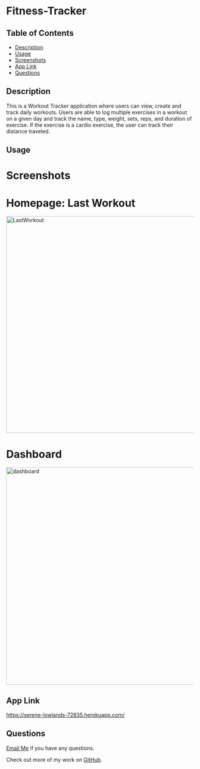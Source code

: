 # Fitness-Tracker 

## Table of Contents

- [Description](#description)
- [Usage](#usage)
- [Screenshots](#screenshots)
- [App Link](#app-link)
- [Questions](#questions)

## Description
This is a Workout Tracker application where users can view, create and track daily workouts. Users are able to log multiple exercises in a workout on a given day and track the name, type, weight, sets, reps, and duration of exercise. If the exercise is a cardio exercise, the user can track their distance traveled.

## Usage 
# Screenshots

# Homepage: Last Workout
<img width="581" alt="LastWorkout" src="https://user-images.githubusercontent.com/89039793/142091773-62280acd-0c83-436f-90b3-b8dcee563e14.PNG">


# Dashboard

<img width="583" alt="dashboard" src="https://user-images.githubusercontent.com/89039793/142091793-1d99ba58-4a35-4c50-b34a-f78c55788274.PNG">


## App Link

https://serene-lowlands-72835.herokuapp.com/

## Questions

[Email Me](Chloe.a.harris17@gmail.com) if you have any questions.

Check out more of my work on [GitHub](https://github.com/chloeharris1).

